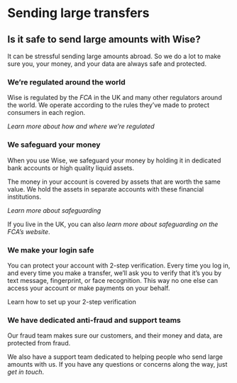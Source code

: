 # Sending large transfers  
## Is it safe to send large amounts with Wise?  
It can be stressful sending large amounts abroad. So we do a lot to make sure you, your money, and your data are always safe and protected.

### We’re regulated around the world

Wise is regulated by the _FCA_ in the UK and many other regulators around the world. We operate according to the rules they’ve made to protect consumers in each region.

 _Learn more about how and where we’re regulated_

### We safeguard your money

When you use Wise, we safeguard your money by holding it in dedicated bank accounts or high quality liquid assets.

The money in your account is covered by assets that are worth the same value. We hold the assets in separate accounts with these financial institutions.

 _Learn more about safeguarding_

If you live in the UK, you can also _learn more about safeguarding on the FCA’s website_. 

### We make your login safe

You can protect your account with 2-step verification. Every time you log in, and every time you make a transfer, we’ll ask you to verify that it’s you by text message, fingerprint, or face recognition. This way no one else can access your account or make payments on your behalf.

Learn how to set up your 2-step verification

### We have dedicated anti-fraud and support teams

Our fraud team makes sure our customers, and their money and data, are protected from fraud. 

We also have a support team dedicated to helping people who send large amounts with us. If you have any questions or concerns along the way, just _get in touch_.